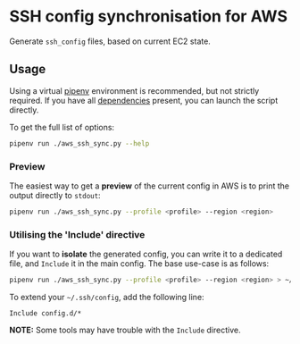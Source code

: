 # SSH config synchronisation for AWS

Generate `ssh_config` files, based on current EC2 state.

## Usage

Using a virtual [pipenv](https://github.com/pypa/pipenv) environment is recommended, but not strictly required. If you have all [dependencies](Pipfile) present, you can launch the script directly.

To get the full list of options:
```bash
pipenv run ./aws_ssh_sync.py --help
```

### Preview

The easiest way to get a **preview** of the current config in AWS is to print the output directly to `stdout`:

```bash
pipenv run ./aws_ssh_sync.py --profile <profile> --region <region>
```

### Utilising the 'Include' directive

If you want to **isolate** the generated config, you can write it to a dedicated file, and `Include` it in the main config. The base use-case is as follows:

```bash
pipenv run ./aws_ssh_sync.py --profile <profile> --region <region> > ~/.ssh/config.d/<some_file>
```

To extend your `~/.ssh/config`, add the following line:

```
Include config.d/*
```

**NOTE:** Some tools may have trouble with the `Include` directive.
